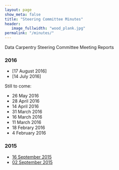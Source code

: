 ```yaml
---
layout: page
show_meta: false
title: "Steering Committee Minutes"
header:
   image_fullwidth: "wood_plank.jpg"
permalink: "/minutes/"
---
```


Data Carpentry Steering Committee Meeting Reports

### 2016

- [17 August 2016]
- [14 July 2016]

Still to come:
- 26 May 2016
- 28 April 2016
- 14 April 2016
- 31 March 2016
- 16 March 2016
- 11 March 2016
- 18 Febrary 2016
- 4 February 2016


### 2015

- [16 September 2015](https://github.com/datacarpentry/steering-committee/blob/gh-pages/minutes/2015-09-16_minutes.md)
- [02 September 2015](https://github.com/datacarpentry/steering-committee/blob/gh-pages/minutes/2015-09-02_minutes.md)

